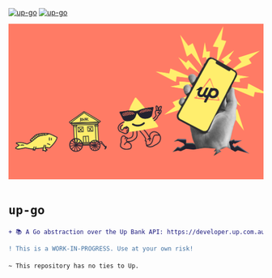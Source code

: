 <!-- markdownlint-disable MD041 MD010 -->
[![up-go](https://github.com/jmpa-io/up-go/actions/workflows/cicd.yml/badge.svg)](https://github.com/jmpa-io/up-go/actions/workflows/cicd.yml)
[![up-go](https://github.com/jmpa-io/up-go/actions/workflows/README.yml/badge.svg)](https://github.com/jmpa-io/up-go/actions/workflows/README.yml)

<p align="center">
  <img src="docs/logo.png"/>
</p>

# `up-go`

```diff
+ 📚 A Go abstraction over the Up Bank API: https://developer.up.com.au/docs.

! This is a WORK-IN-PROGRESS. Use at your own risk!

~ This repository has no ties to Up.
```

